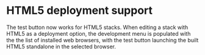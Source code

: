# HTML5 deployment support

The test button now works for HTML5 stacks. When editing a stack with HTML5 as a deployment option, the development menu is populated with the the list of installed web browsers, with the test button launching the built HTML5 standalone in the selected browser.
